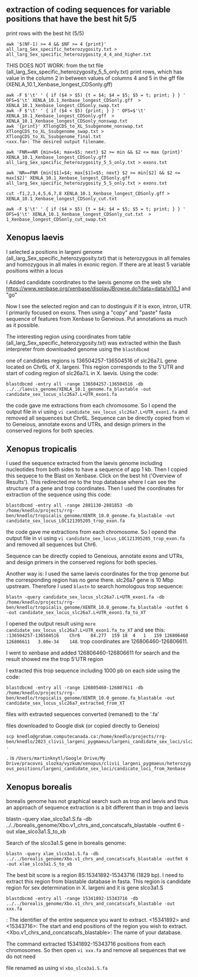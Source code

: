 ## extraction of coding sequences for variable positions that have the best hit 5/5

print rows with the best hit (5/5)

```
awk '$(NF-1) >= 4 && $NF >= 4 {print}' all_larg_Sex_specific_heterozygosity.txt > all_larg_Sex_specific_heterozygosity_4_4_and_higher.txt
```

THIS DOES NOT WORK: from the txt file (all_larg_Sex_specific_heterozygosity_5_5_only.txt) print rows, which has value in the column 2 in between values of columns 4 and 5 in the gff file (XENLA_10.1_Xenbase_longest_CDSonly.gff)
```
awk -F $'\t' ' { if ($4 > $5) {t = $4; $4 = $5; $5 = t; print; } } ' OFS=$'\t' XENLA_10.1_Xenbase_longest_CDSonly.gff  > XENLA_10.1_Xenbase_longest_CDSonly_swap.txt
awk -F $'\t' ' { if ($4 < $5) {print; } } ' OFS=$'\t' XENLA_10.1_Xenbase_longest_CDSonly.gff  > XENLA_10.1_Xenbase_longest_CDSonly_nonswap.txt
awk '{print}' XTlongCDS_to_XL_Ssubgenome_nonswap.txt XTlongCDS_to_XL_Ssubgenome_swap.txt > XTlongCDS_to_XL_Ssubgenome_final.txt
<xxx.fa>: The desired output filename.
```

```
awk 'FNR==NR {min=$4; max=$5; next} $2 >= min && $2 <= max {print}' XENLA_10.1_Xenbase_longest_CDSonly.gff all_larg_Sex_specific_heterozygosity_5_5_only.txt > exons.txt
```
```
awk 'NR==FNR {min[$1]=$4; max[$1]=$5; next} $2 >= min[$2] && $2 <= max[$2]' XENLA_10.1_Xenbase_longest_CDSonly.gff all_larg_Sex_specific_heterozygosity_5_5_only.txt > exons.txt
```
```
cut -f1,2,3,4,5,6,7,8 XENLA_10.1_Xenbase_longest_CDSonly.gff > XENLA_10.1_Xenbase_longest_CDSonly_cut.txt
```
```
awk -F $'\t' ' { if ($4 > $5) {t = $4; $4 = $5; $5 = t; print; } } ' OFS=$'\t' XENLA_10.1_Xenbase_longest_CDSonly_cut.txt  > 1_Xenbase_longest_CDSonly_cut_swap.txt
```

## Xenopus laevis

I selected a positions in largeni genome (all_larg_Sex_specific_heterozygosity.txt) that is heterozygous in all females and homozygous in all males in exonic region. If there are at least 5 variable positions within a locus

I Added candidate coordinates to the laevis genome on the web site https://www.xenbase.org/xenbase/displayJBrowse.do?data=data/xl10_1 and "go"

Now I see the selected region and can to dostinguis if it is exon, intron, UTR. I primarily focused on exons. Then using a "copy" and "paste" fasta sequence of features from Xenbase to Geneious. Put annotations as much as it possible.

The interesting region using coordinates from table (all_larg_Sex_specific_heterozygosity.txt) was extracted within the Bash interpreter from downloaded genome using the `blastdbcmd` 

one of candidates regions is 136504257-136504516 of slc26a7.L gene located on Chr6L of X. largeni. This region corresponds to the 5'UTR and start of coding region of slc26a7.L in X. laevis. Using the code:

```
blastdbcmd -entry all -range 136504257-136504516 -db ../../laevis_genome/XENLA_10.1_genome.fa_blastable -out candidate_sex_locus_slc26a7.L+UTR_exon1.fa
```

the code gave me extractions from each chromosome. So I opend the output file in vi using `vi candidate_sex_locus_slc26a7.L+UTR_exon1.fa` and removed all sequences but Chr6L. Sequence can be directly copied from vi to Geneious, annotate exons and UTRs, and design primers in the conserved regions for both species.

## Xenopus tropicalis

I used the sequence extracted from the laevis genome including nucleotides from both sides to have a sequence of app 1 kb. Then I copied this sequece to the Blast on Xenbase. Click on the best hit ('Overview of Results'). This redirected me to the trop database where I can see the structure of a gene and trop coordinates. Then I used the coordinates for extraction of the sequence using this code:

```
blastdbcmd -entry all -range 2881130-2881853 -db /home/knedlo/projects/rrg-ben/knedlo/tropicalis_genome/XENTR_10.0_genome.fa_blastable -out candidate_sex_locus_LOC121395205_trop_exon.fa
```

the code gave me extractions from each chromosome. So I opend the output file in vi using `vi candidate_sex_locus_LOC121395205_trop_exon.fa` and removed all sequences but Chr6.

Sequence can be directly copied to Geneious, annotate exons and UTRs, and design primers in the conserved regions for both species.


Another way is:
I used the same laevis coordinates for the trop genome but the corresponding region has no gene there. slc26a7 gene is 10 Mbp upstream. Therefore I used `blastn` to search homologous trop sequence:

```
blastn -query candidate_sex_locus_slc26a7.L+UTR_exon1.fa -db /home/knedlo/projects/rrg-ben/knedlo/tropicalis_genome/XENTR_10.0_genome.fa_blastable -outfmt 6 -out candidate_sex_locus_slc26a7.L+UTR_exon1.fa_to_XT
```

I opened the output result using `more candidate_sex_locus_slc26a7.L+UTR_exon1.fa_to_XT` and see this: `:136504257-136504516	Chr6	84.277	159	18	4	1	159	126806460	126806611	3.00e-34	148`. trop coordinates are 126806460-126806611.

I went to xenbase and added 126806460-126806611 for search and the result showed me the trop 5'UTR region

I extracted this trop sequence including 1000 pb on each side using the code:

```
blastdbcmd -entry all -range 126805460-126807611 -db /home/knedlo/projects/rrg-ben/knedlo/tropicalis_genome/XENTR_10.0_genome.fa_blastable -out candidate_sex_locus_slc26a7_extracted_from_XT
```

files with extravted sequences converted (remaned) to the '.fa' 

files downloaded to Google disk (or copied directly to Geneios)

```
scp knedlo@graham.computecanada.ca:/home/knedlo/projects/rrg-ben/knedlo/2023_clivii_largeni_pygmaeus/largeni_candidate_sex_loci/slc26a7/ .
```

`.` is `/Users/martinknytl/Google Drive/My Drive/pracovni_slozka/vyzkum/xenopus/clivii_largeni_pygmaeus/heterozygous_positions/largeni_candidate_sex_loci/candicate_loci_from_Xenbase`

## Xenopus borealis

borealis genome has not graphical search such as trop and laevis and thus an approach of sequence extraction is a bit different than in trop and laevis

blastn -query xlae_slco3a1.S.fa -db ../../borealis_genome/Xbo.v1_chrs_and_concatscafs_blastable -outfmt 6 -out xlae_slco3a1.S_to_xb

Search of the slco3a1.S gene in borealis genome:

```
blastn -query xlae_slco3a1.S.fa -db ../../borealis_genome/Xbo.v1_chrs_and_concatscafs_blastable -outfmt 6 -out xlae_slco3a1.S_to_xb
```

The best bit score is a region 8S:15341892-15343716 (1829 bp). I need to extract this region from blastable database in fasta. This region is candidate region for sex determination in X. largeni and it is gene slco3a1.S

```
blastdbcmd -entry all -range 15341892-15343716 -db ../../borealis_genome/Xbo.v1_chrs_and_concatscafs_blastable -out xxx.fa
```

<all>: The identifier of the entire sequence you want to extract.
<15341892> and <15343716>: The start and end positions of the region you wish to extract.
<Xbo.v1_chrs_and_concatscafs_blastable>: The name of your database.

The command extracted 15341892-15343716 positions from each chromosomes. So then open `vi xxx.fa` and remove all sequences that we do not need

file renamed as using vi `xbo_slco3a1.S.fa`
